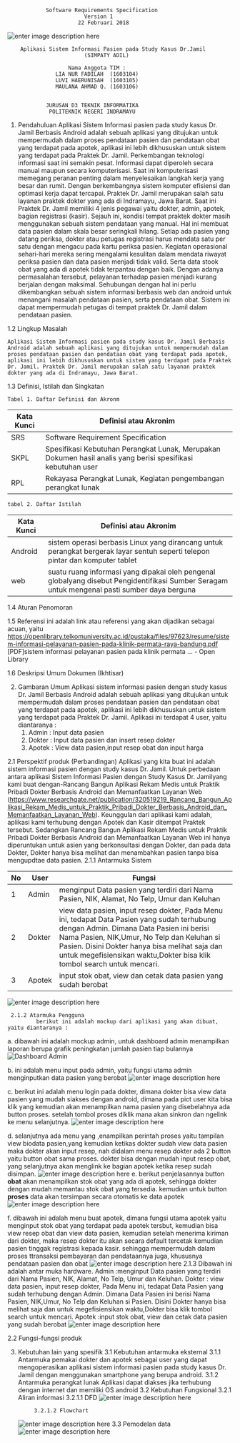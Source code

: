 

				Software Requirements Specification
							Version 1
						  22 Februari 2018
						  
![enter image description here](https://lh3.googleusercontent.com/Mk2_cB7YlTjA6BhAtenwi-6nfONxdU_Mnew1OaieHO2UTlc0SDEL8wFkT94CIst1T-uykihG561B=s200)
			
		Aplikasi Sistem Informasi Pasien pada Study Kasus Dr.Jamil
							(SIMPATY ADIL)
							
					   Nama Anggota TIM :
				   LIA NUR FADILAH 	(1603104)
				   LUVI HAERUNISAH 	(1603105)
				   MAULANA AHMAD Q.	(1603106)
				  
					  
				JURUSAN D3 TEKNIK INFORMATIKA
				 POLITEKNIK NEGERI INDRAMAYU
1. Pendahuluan
		Aplikasi Sistem Informasi pasien pada study kasus Dr. Jamil Berbasis Android adalah sebuah aplikasi yang ditujukan untuk mempermudah dalam proses pendataan pasien dan pendataan obat yang terdapat pada apotek, aplikasi ini lebih dikhususkan untuk sistem yang terdapat pada Praktek Dr. Jamil. Perkembangan teknologi informasi saat ini semakin pesat. Informasi dapat diperoleh secara manual maupun secara komputerisasi. Saat ini komputerisasi memegang peranan penting dalam menyelesaikan langkah kerja yang besar dan rumit. Dengan berkembangnya sistem komputer efisiensi dan optimasi kerja dapat tercapai. Praktek Dr. Jamil merupakan salah satu layanan praktek dokter yang ada di Indramayu, Jawa Barat. Saat ini Praktek Dr. Jamil memiliki 4 jenis pegawai yaitu dokter, admin, apotek, bagian registrasi (kasir). Sejauh ini, kondisi tempat praktek dokter masih menggunakan sebuah sistem pendataan yang manual. Hal ini membuat data pasien dalam skala besar seringkali hilang. Setiap ada pasien yang datang periksa, dokter atau petugas registrasi harus mendata satu per satu dengan mengacu pada kartu periksa pasien. Kegiatan operasional sehari-hari mereka sering mengalami kesulitan dalam mendata riwayat periksa pasien dan data pasien menjadi tidak valid. Serta data stook obat yang ada di apotek tidak terpantau dengan baik. Dengan adanya permasalahan tersebut, pelayanan terhadap pasien menjadi kurang berjalan dengan maksimal. Sehubungan dengan hal ini perlu dikembangkan sebuah sistem informasi berbasis web dan android untuk menangani masalah pendataan pasien, serta pendataan obat. Sistem ini dapat mempermudah petugas di tempat praktek Dr. Jamil dalam pendataan pasien. 

1.2 Lingkup Masalah

    Aplikasi Sistem Informasi pasien pada study kasus Dr. Jamil Berbasis Android adalah sebuah aplikasi yang ditujukan untuk mempermudah dalam proses pendataan pasien dan pendataan obat yang terdapat pada apotek, aplikasi ini lebih dikhususkan untuk sistem yang terdapat pada Praktek Dr. Jamil. Praktek Dr. Jamil merupakan salah satu layanan praktek dokter yang ada di Indramayu, Jawa Barat.

1.3 Definisi, Istilah dan Singkatan
	
	Tabel 1. Daftar Definisi dan Akronm
	
|Kata Kunci |Definisi atau Akronim  |
|--|--|
| SRS | Software Requirement Specification		 |
| SKPL		 	| Spesifikasi Kebutuhan Perangkat Lunak, Merupakan Dokumen hasil analis yang berisi spesifikasi kebutuhan user				 		|
 |RPL			| Rekayasa Perangkat Lunak, Kegiatan pengembangan perangkat lunak	|


	tabel 2. Daftar Istilah
	
| Kata Kunci  | Definisi atau Akronim |
|--|--|
| 	 Android	| sistem operasi berbasis Linux yang dirancang untuk perangkat bergerak layar sentuh seperti telepon pintar dan komputer tablet |
| 	 web		|suatu ruang informasi yang dipakai oleh pengenal globalyang disebut Pengidentifikasi Sumber Seragam untuk mengenal pasti sumber daya berguna |
	
1.4 Aturan Penomoran


1.5 Referensi
		ini adalah link atau referensi yang akan dijadikan sebagai acuan, yaitu  https://openlibrary.telkomuniversity.ac.id/pustaka/files/97623/resume/sistem-informasi-pelayanan-pasien-pada-klinik-permata-raya-bandung.pdf [PDF]sistem informasi pelayanan pasien pada klinik permata ... - Open Library
	

1.6 Deskripsi Umum Dokumen (Ikhtisar)
		
2. Gambaran Umum
	Aplikasi sistem informasi pasien dengan study kasus Dr. Jamil Berbasis Android adalah sebuah aplikasi
    yang ditujukan untuk mempermudah dalam proses pendataan pasien dan pendataan obat yang terdapat pada apotek, 
    aplikasi ini lebih dikhususkan untuk sistem yang terdapat pada Praktek Dr. Jamil.
    Aplikasi ini terdapat 4 user, yaitu diantaranya :
	1. Admin	 : Input data pasien
	2. Dokter	: Input data pasien dan insert resep dokter
	3. Apotek	: View data pasien,input resep obat dan input harga

  2.1 Perspektif produk (Perbandingan)
		Aplikasi yang kita buat ini adalah sistem informasi pasien dengan study kasus Dr. Jamil. Untuk perbedaan antara aplikasi Sistem Informasi Pasien dengan Study Kasus Dr. Jamilyang kami buat dengan-Rancang Bangun Aplikasi Rekam Medis untuk Praktik Pribadi Dokter Berbasis Android dan Memanfaatkan Layanan Web (https://www.researchgate.net/publication/320519219_Rancang_Bangun_Aplikasi_Rekam_Medis_untuk_Praktik_Pribadi_Dokter_Berbasis_Android_dan_Memanfaatkan_Layanan_Web). Keunggulan dari aplikasi kami adalah, aplikasi kami terhubung dengan Apotek dan Kasir ditempat Praktek tersebut. Sedangkan Rancang Bangun Aplikasi Rekam Medis untuk Praktik Pribadi Dokter Berbasis Android dan Memanfaatkan Layanan Web ini hanya diperuntukan untuk asien yang berkonsultasi dengan Dokter, dan pada data Dokter, Dokter hanya bisa melihat dan menambahkan pasien tanpa bisa mengupdtae data pasien.
	 2.1.1 Antarmuka Sistem

| No | User |Fungsi  |
|--|--|--|
| 1 |Admin	  | menginput Data pasien yang terdiri dari Nama Pasien, NIK, Alamat, No Telp, Umur dan Keluhan|
|2|Dokter|view data pasien, input resep dokter, Pada Menu ini, tedapat Data Pasien yang sudah terhubung dengan Admin. Dimana Data Pasien ini berisi Nama Pasien, NIK,Umur, No Telp dan Keluhan si Pasien. Disini Dokter hanya bisa melihat saja dan untuk megefisiensikan waktu,Dokter bisa klik tombol search untuk mencari.|
|3|Apotek |input stok obat, view dan cetak data pasien yang sudah berobat|
		
 ![enter image description here](https://lh3.googleusercontent.com/-H5XNofHT6II/WpGTJA65rJI/AAAAAAAAAiw/J2FCAQ47OJcvy5sJCQYuMCxhkDbCHb9pwCL0BGAs/w795-d-h653-n/Dfd.jpg)
		
	 2.1.2 Atarmuka Pengguna
			 berikut ini adalah mockup dari aplikasi yang akan dibuat, yaitu diantaranya :
a. dibawah ini adalah mockup admin, untuk dashboard admin menampilkan laporan berupa grafik peningkatan jumlah pasien tiap bulannya
 ![Dashboard Admin](https://lh3.googleusercontent.com/-UsALNKxjXvo/WpGZNzS5sTI/AAAAAAAAAjs/7tiuojJ1go4Y3SLwcHT0hOfdOSINWUk5gCL0BGAs/w795-d-h612-n/dashboard+admin.png)

b. ini adalah menu input pada admin, yaitu fungsi utama admin menginputkan data pasien yang berobat 
			 ![enter image description here](https://lh3.googleusercontent.com/-M2NT_SUfy4w/WpGbN0Km1pI/AAAAAAAAAkc/73KuGZ4frYklKtC4BduCU2JoUNCjHvwYgCL0BGAs/w795-d-h612-n/input+data+pasien+%2528admin%2529.png)

c. berikut ini adalah menu login pada dokter, dimana dokter bisa view data pasien yang mudah siakses dengan android, dimana pada pict user kita bisa klik yang kemudian akan menampilkan nama pasien yang disebelahnya ada button proses. setelah tombol proses diklik mana akan sinkron dan ngelink ke menu selanjutnya.
 ![enter image description here](https://lh3.googleusercontent.com/-0AfY-A7YgLo/WpGb27VJUvI/AAAAAAAAAk4/4pxAivgt-Hc1dPx67Hvpb9bdc2WqtroXgCL0BGAs/w795-d-h651-n/login+dokter+dan+view+pasien.PNG)

d. selanjutnya ada menu yang ,enampilkan perintah proses yaitu tampilan view biodata pasien,yang kemudian ketikas dokter sudah view data pasien maka dokter akan input resep, nah didalam menu resep dokter ada 2 button yaitu button obat sama proses. dokter bisa dengan mudah input resep obat, yang selanjutnya akan menglink ke bagian apotek ketika resep sudah disimpan. 
 ![enter image description here](https://lh3.googleusercontent.com/-trOICIsRZzA/WpGdG-7YYFI/AAAAAAAAAls/PFhAOVoe1N8_Diu86eMdSn6MdJ7BtFYggCL0BGAs/w572-d-h477-n/data+pasien+dan+resep+obat.PNG)
e. berikut penjelasannya button **obat** akan menampilkan stok obat yang ada di apotek, sehingga dokter dengan mudah memantau stok obat yang tersedia. kemudian untuk button **proses** data akan tersimpan secara otomatis ke data apotek 
 ![enter image description here](https://lh3.googleusercontent.com/-FrORJLGulzg/WpGeTu1A4uI/AAAAAAAAAmk/OX70BtUlOyQ7Zq2yd6A1zfAbfV8EP_SigCL0BGAs/w795-d-h653-n/view+stok+obat+dan+data+pasien.PNG)

f. dibawah ini adalah menu buat apotek, dimana fungsi utama apotek yaitu menginput stok obat yang terdapat pada apotek tersbut, kemudian bisa view resep obat dan view data pasien, kemudian setelah menerima kiriman dari dokter, maka resep dokter itu akan secara default tercetak kemudian pasien tinggak registrasi kepada kasir. sehingga mempermudah dalam proses ttransaksi pembayaran dan pendataannya juga, khususnya pendataan pasien dan obat 
 ![enter image description here](https://lh3.googleusercontent.com/-V2kNv3gGh7Q/WpGf7svxW9I/AAAAAAAAAnQ/MEmtUcEqQ0IYRTZvTP1sQOA2C-IpT4pwwCL0BGAs/w795-d-h692-n/login+apotek+dan+input+stok+obat.PNG)
	 2.1.3
	 Dibawah ini adalah  antar muka hardware.
	 Admin :menginput Data pasien yang terdiri dari Nama Pasien, NIK, Alamat, No Telp, Umur dan Keluhan.
	 Dokter : view data pasien, input resep dokter, Pada Menu ini, tedapat Data Pasien yang sudah terhubung dengan Admin. Dimana Data Pasien ini berisi Nama Pasien, NIK,Umur, No Telp dan Keluhan si Pasien. Disini Dokter hanya bisa melihat saja dan untuk megefisiensikan waktu,Dokter bisa klik tombol search untuk mencari.
	 Apotek :input stok obat, view dan cetak data pasien yang sudah berobat
	 ![enter image description here](https://lh3.googleusercontent.com/-Vm8DM0x7o0A/WpJ6cgU_uMI/AAAAAAAAARQ/FrchoGJ_Xo8kTTH0iRZfmX1OFu1-cbfYwCL0BGAs/w530-d-h275-n/usecase.png)
	 
	
	 
	 

2.2 Fungsi-fungsi produk 


3. Kebutuhan lain yang spesifik 
	3.1 Kebutuhan antarmuka eksternal
		3.1.1 Antarmuka pemakai 
					 dokter dan apotek sebagai user yang dapat mengoperasikan  	aplikasi sistem informasi pasien pada study kasus Dr. Jamil dengan menggunakan smartphone yang berupa android.
		3.1.2 Antarmuka perangkat lunak
	Aplikasi dapat diakses jika terhubung dengan internet dan memiliki OS android
	3.2 Kebutuhan Fungsional 
		3.2.1 Aliran informasi 
			3.2.1.1 DFD
	![enter image description here](https://lh3.googleusercontent.com/-H5XNofHT6II/WpGTJA65rJI/AAAAAAAAAiw/J2FCAQ47OJcvy5sJCQYuMCxhkDbCHb9pwCL0BGAs/w795-d-h653-n/Dfd.jpg)
	
			3.2.1.2 Flowchart 
	![enter image description here](https://lh3.googleusercontent.com/FbMisA8lRJADXeOnisOfOBfsdTMChc0GyclLf7_GSXtGnRTzzLIGN-Il63nDR84i6zfuq5VhnMHp=s600 "flowchart")
	3.3 Pemodelan data 
![enter image description here](https://lh3.googleusercontent.com/vMNrVRPLzCFx4mPb5LV3yTdk26-hHYnKfXb7wwUjVnr188lNZwwdfthI3Bj4xcv5hHyzfuD4wXDg=s600)

